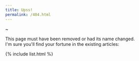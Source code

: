 ```yaml
---
title: Upss!
permalink: /404.html
---
```


~

This page must have been removed or had its name changed.<br/> 
I'm sure you'll find your fortune in the existing articles:

{% include list.html %}
